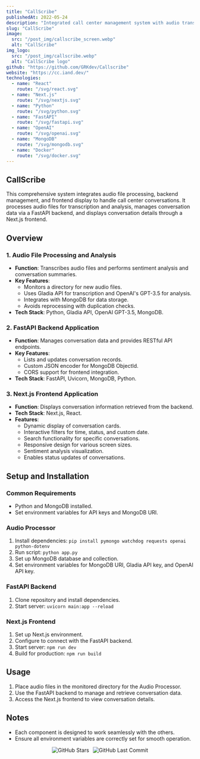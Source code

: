 ```yaml
---
title: "CallScribe"
publishedAt: 2022-05-24
description: "Integrated call center management system with audio transcription with AI, FastAPI for data handling, and a Next.js interface for accessing and interacting with conversation data."
slug: "CallScribe"
image: 
  src: "/post_img/callscribe_screen.webp"
  alt: "CallScribe"
img_logo:
  src: "/post_img/callscribe.webp"
  alt: "CallScribe logo"
github: "https://github.com/GRKdev/Callscribe"
website: "https://cc.iand.dev/"
technologies:
  - name: "React"
    route: "/svg/react.svg"
  - name: "Next.js"
    route: "/svg/nextjs.svg"
  - name: "Python"
    route: "/svg/python.svg"
  - name: "FastAPI"
    route: "/svg/fastapi.svg"
  - name: "OpenAI"
    route: "/svg/openai.svg"
  - name: "MongoDB"
    route: "/svg/mongodb.svg"
  - name: "Docker"
    route: "/svg/docker.svg"
---
```





## CallScribe


This comprehensive system integrates audio file processing, backend management, and frontend display to handle call center conversations. It processes audio files for transcription and analysis, manages conversation data via a FastAPI backend, and displays conversation details through a Next.js frontend.

## Overview

### 1. Audio File Processing and Analysis
- **Function**: Transcribes audio files and performs sentiment analysis and conversation summaries.
- **Key Features**:
  - Monitors a directory for new audio files.
  - Uses Gladia API for transcription and OpenAI's GPT-3.5 for analysis.
  - Integrates with MongoDB for data storage.
  - Avoids reprocessing with duplication checks.
- **Tech Stack**: Python, Gladia API, OpenAI GPT-3.5, MongoDB.

### 2. FastAPI Backend Application
- **Function**: Manages conversation data and provides RESTful API endpoints.
- **Key Features**:
  - Lists and updates conversation records.
  - Custom JSON encoder for MongoDB ObjectId.
  - CORS support for frontend integration.
- **Tech Stack**: FastAPI, Uvicorn, MongoDB, Python.

### 3. Next.js Frontend Application
- **Function**: Displays conversation information retrieved from the backend.
- **Tech Stack**: Next.js, React.
- **Features**:
  - Dynamic display of conversation cards.
  - Interactive filters for time, status, and custom date.
  - Search functionality for specific conversations.
  - Responsive design for various screen sizes.
  - Sentiment analysis visualization.
  - Enables status updates of conversations.

## Setup and Installation

### Common Requirements
- Python and MongoDB installed.
- Set environment variables for API keys and MongoDB URI.


### Audio Processor
1. Install dependencies: `pip install pymongo watchdog requests openai python-dotenv`
2. Run script: `python app.py`
3. Set up MongoDB database and collection.
4. Set environment variables for MongoDB URI, Gladia API key, and OpenAI API key.

### FastAPI Backend
1. Clone repository and install dependencies.
2. Start server: `uvicorn main:app --reload`

### Next.js Frontend
1. Set up Next.js environment.
2. Configure to connect with the FastAPI backend.
3. Start server: `npm run dev`
4. Build for production: `npm run build`

## Usage

1. Place audio files in the monitored directory for the Audio Processor.
2. Use the FastAPI backend to manage and retrieve conversation data.
3. Access the Next.js frontend to view conversation details.

## Notes

- Each component is designed to work seamlessly with the others.
- Ensure all environment variables are correctly set for smooth operation.

<div style="display: flex; justify-content: center; ">
  <img src="https://img.shields.io/github/stars/GRKdev/callscribe.svg" alt="GitHub Stars" style="margin-right: 10px;"/>
  <img src="https://img.shields.io/github/last-commit/GRKdev/callscribe.svg" alt="GitHub Last Commit" />
</div>
